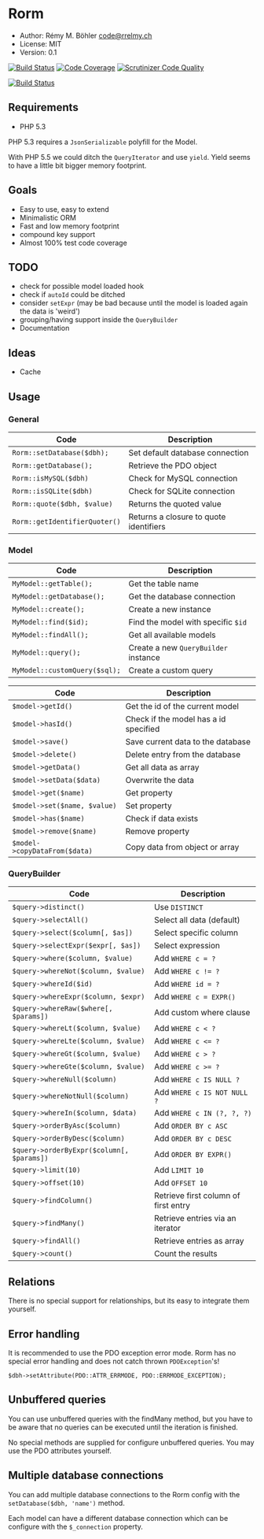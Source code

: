 Rorm
====
 - Author: Rémy M. Böhler <code@rrelmy.ch>
 - License: MIT
 - Version: 0.1

[![Build Status](https://scrutinizer-ci.com/g/rrelmy/rorm/badges/build.png?b=master)](https://scrutinizer-ci.com/g/rrelmy/rorm/build-status/master)
[![Code Coverage](https://scrutinizer-ci.com/g/rrelmy/rorm/badges/coverage.png?b=master)](https://scrutinizer-ci.com/g/rrelmy/rorm/?branch=master)
[![Scrutinizer Code Quality](https://scrutinizer-ci.com/g/rrelmy/rorm/badges/quality-score.png?b=master)](https://scrutinizer-ci.com/g/rrelmy/rorm/?branch=master)

[![Build Status](https://travis-ci.org/rrelmy/rorm.svg?branch=master)](https://travis-ci.org/rrelmy/rorm)

Requirements
------------
 - PHP 5.3

PHP 5.3 requires a `JsonSerializable` polyfill for the Model.

With PHP 5.5 we could ditch the `QueryIterator` and use `yield`.
Yield seems to have a little bit bigger memory footprint.

Goals
-----
 - Easy to use, easy to extend
 - Minimalistic ORM
 - Fast and low memory footprint
 - compound key support
 - Almost 100% test code coverage

TODO
----
 - check for possible model loaded hook
 - check if `autoId` could be ditched
 - consider `setExpr` (may be bad because until the model is loaded again the data is 'weird')
 - grouping/having support inside the `QueryBuilder`
 - Documentation

Ideas
-----
 - Cache

Usage
-----

### General

| Code                          | Description                            |
| ----------------------------- | -------------------------------------- |
| `Rorm::setDatabase($dbh);`    | Set default database connection        |
| `Rorm::getDatabase();`        | Retrieve the PDO object                |
| `Rorm::isMySQL($dbh)`         | Check for MySQL connection             |
| `Rorm::isSQLite($dbh)`        | Check for SQLite connection            |
| `Rorm::quote($dbh, $value)`   | Returns the quoted value               |
| `Rorm::getIdentifierQuoter()` | Returns a closure to quote identifiers |

### Model

| Code                          | Description                           |
| ----------------------------- | ------------------------------------- |
| `MyModel::getTable();`        | Get the table name                    |
| `MyModel::getDatabase();`     | Get the database connection           |
| `MyModel::create();`          | Create a new instance                 |
| `MyModel::find($id);`         | Find the model with specific `$id`    |
| `MyModel::findAll();`         | Get all available models              |
| `MyModel::query();`           | Create a new `QueryBuilder` instance  |
| `MyModel::customQuery($sql);` | Create a custom query                 |

| Code                          | Description                           |
| ----------------------------- | ------------------------------------- |
| `$model->getId()`             | Get the id of the current model       |
| `$model->hasId()`             | Check if the model has a id specified |
| `$model->save()`              | Save current data to the database     |
| `$model->delete()`            | Delete entry from the database        |
| `$model->getData()`           | Get all data as array                 |
| `$model->setData($data)`      | Overwrite the data                    |
| `$model->get($name)`          | Get property                          |
| `$model->set($name, $value)`  | Set property                          |
| `$model->has($name)`          | Check if data exists                  |
| `$model->remove($name)`       | Remove property                       |
| `$model->copyDataFrom($data)` | Copy data from object or array        |

### QueryBuilder

| Code                                      | Description                           |
| ----------------------------------------- | ------------------------------------- |
| `$query->distinct()`                      | Use `DISTINCT`                        |
| `$query->selectAll()`                     | Select all data (default)             |
| `$query->select($column[, $as])`          | Select specific column                |
| `$query->selectExpr($expr[, $as])`        | Select expression                     |
| `$query->where($column, $value)`          | Add `WHERE c = ?`                     |
| `$query->whereNot($column, $value)`       | Add `WHERE c != ?`                    |
| `$query->whereId($id)`                    | Add `WHERE id = ?`                    |
| `$query->whereExpr($column, $expr)`       | Add `WHERE c = EXPR()`                |
| `$query->whereRaw($where[, $params])`     | Add custom where clause               |
| `$query->whereLt($column, $value)`        | Add `WHERE c < ?`                     |
| `$query->whereLte($column, $value)`       | Add `WHERE c <= ?`                    |
| `$query->whereGt($column, $value)`        | Add `WHERE c > ?`                     |
| `$query->whereGte($column, $value)`       | Add `WHERE c >= ?`                    |
| `$query->whereNull($column)`              | Add `WHERE c IS NULL ?`               |
| `$query->whereNotNull($column)`           | Add `WHERE c IS NOT NULL ?`           |
| `$query->whereIn($column, $data)`         | Add `WHERE c IN (?, ?, ?)`            |
| `$query->orderByAsc($column)`             | Add `ORDER BY c ASC`                  |
| `$query->orderByDesc($column)`            | Add `ORDER BY c DESC`                 |
| `$query->orderByExpr($column[, $params])` | Add `ORDER BY EXPR()`                 |
| `$query->limit(10)`                       | Add `LIMIT 10`                        |
| `$query->offset(10)`                      | Add `OFFSET 10`                       |
| `$query->findColumn()`                    | Retrieve first column of first entry  |
| `$query->findMany()`                      | Retrieve entries via an iterator      |
| `$query->findAll()`                       | Retrieve entries as array             |
| `$query->count()`                         | Count the results                     |


Relations
---------
There is no special support for relationships, but its easy to integrate them yourself.

Error handling
--------------
It is recommended to use the PDO exception error mode.
Rorm has no special error handling and does not catch thrown `PDOException`'s!

    $dbh->setAttribute(PDO::ATTR_ERRMODE, PDO::ERRMODE_EXCEPTION);


Unbuffered queries
------------------
You can use unbuffered queries with the findMany method, but you have to be aware that
no queries can be executed until the iteration is finished.

No special methods are supplied for configure unbuffered queries. You may use the PDO attributes yourself.

Multiple database connections
-----------------------------
You can add multiple database connections to the Rorm config with the `setDatabase($dbh, 'name')` method.

Each model can have a different database connection which can be configure with the `$_connection` property.
